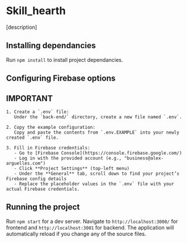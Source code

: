 # Skill_hearth

[description]

## Installing dependancies

Run `npm install` to install project dependancies.

## Configuring Firebase options

## **IMPORTANT**

    1. Create a `.env` file:
       Under the `back-end/` directory, create a new file named `.env`.

    2. Copy the example configuration:
       Copy and paste the contents from `.env.EXAMPLE` into your newly created `.env` file.

    3. Fill in Firebase credentials:
       - Go to [Firebase Console](https://console.firebase.google.com/)
       - Log in with the provided account (e.g., "business@alex-arguelles.com")
       - Click **Project Settings** (top-left menu)
       - Under the **General** tab, scroll down to find your project’s Firebase config details
       - Replace the placeholder values in the `.env` file with your actual Firebase credentials.

## Running the project

Run `npm start` for a dev server. Navigate to `http://localhost:3000/` for frontend and `http://localhost:3001` for backend. The application will automatically reload if you change any of the source files.